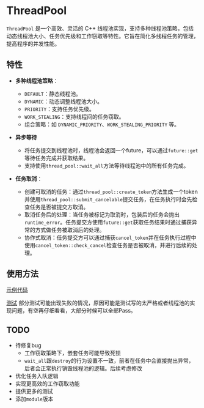 # ThreadPool

`ThreadPool` 是一个高效、灵活的 C++ 线程池实现，支持多种线程池策略，包括动态线程池大小、任务优先级和工作窃取等特性。它旨在简化多线程任务的管理，提高程序的并发性能。

## 特性

- **多种线程池策略**：
  - `DEFAULT`：静态线程池。
  - `DYNAMIC`：动态调整线程池大小。
  - `PRIORITY`：支持任务优先级。
  - `WORK_STEALING`：支持线程间的任务窃取。
  - 组合策略：如 `DYNAMIC_PRIORITY`、`WORK_STEALING_PRIORITY` 等。

- **异步等待**
  - 将任务提交到线程池时，线程池会返回一个future，可以通过`future::get`等待任务完成并获取结果。
  - 支持使用`thread_pool::wait_all`方法等待线程池中的所有任务完成。

- **任务取消**：
  - 创建可取消的任务：通过`thread_pool::create_token`方法生成一个token并使用`thread_pool::submit_cancelable`提交任务，在任务执行时会先检查任务是否被提交方取消。
  - 取消任务后的处理：当任务被标记为取消时，包装后的任务会抛出`runtime_error`。任务提交方使用`future::get`获取任务结果时通过捕获异常的方式做任务被取消后的处理。
  - 协作式取消：任务提交方可以通过捕获`cancel_token`并在任务执行过程中使用`cancel_token::check_cancel`检查任务是否被取消，并进行后续的处理。

## 使用方法

[示例代码](example/example.cpp) 

[测试](test/thread_pool_tests.cpp) 部分测试可能出现失败的情况，原因可能是测试写的太严格或者线程池的实现问题，有空再仔细看看，大部分时候可以全部Pass。

## TODO

- 待修复bug
	- 工作窃取策略下，嵌套任务可能导致死锁
	- `wait_all`跟`destroy`的行为设置不一致，前者在任务中会直接抛出异常，后者会正常执行销毁线程池的逻辑。后续考虑修改
- 优化任务入队逻辑
- 实现更高效的工作窃取功能
- 提供更多的测试
- 添加`module`版本